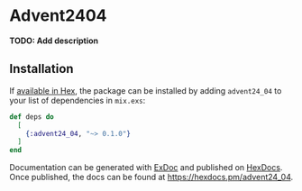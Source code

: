 # Advent2404

**TODO: Add description**

## Installation

If [available in Hex](https://hex.pm/docs/publish), the package can be installed
by adding `advent24_04` to your list of dependencies in `mix.exs`:

```elixir
def deps do
  [
    {:advent24_04, "~> 0.1.0"}
  ]
end
```

Documentation can be generated with [ExDoc](https://github.com/elixir-lang/ex_doc)
and published on [HexDocs](https://hexdocs.pm). Once published, the docs can
be found at <https://hexdocs.pm/advent24_04>.


